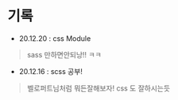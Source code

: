 # 기록
* 20.12.20 : css Module
> sass 만하면안되낭!! ㅋㅋ

* 20.12.16 : scss 공부!
> 벨로퍼트님처럼 뭐든잘해보자! css 도 잘하시는듯
